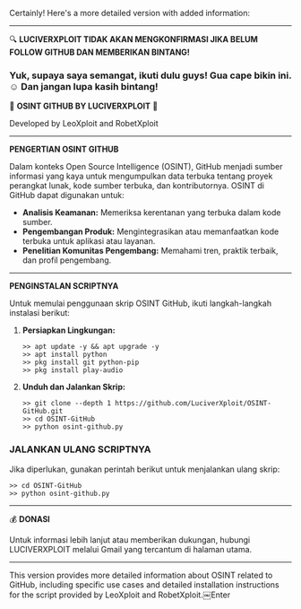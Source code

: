 Certainly! Here's a more detailed version with added information:

---

🔍 **LUCIVERXPLOIT TIDAK AKAN MENGKONFIRMASI JIKA BELUM FOLLOW GITHUB DAN MEMBERIKAN BINTANG!**

### Yuk, supaya saya semangat, ikuti dulu guys! Gua cape bikin ini. ☺️ Dan jangan lupa kasih bintang!

🌟 **OSINT GITHUB BY LUCIVERXPLOIT** 🌟

Developed by LeoXploit and RobetXploit

---

**PENGERTIAN OSINT GITHUB**

Dalam konteks Open Source Intelligence (OSINT), GitHub menjadi sumber informasi yang kaya untuk mengumpulkan data terbuka tentang proyek perangkat lunak, kode sumber terbuka, dan kontributornya. OSINT di GitHub dapat digunakan untuk:

- **Analisis Keamanan:** Memeriksa kerentanan yang terbuka dalam kode sumber.
- **Pengembangan Produk:** Mengintegrasikan atau memanfaatkan kode terbuka untuk aplikasi atau layanan.
- **Penelitian Komunitas Pengembang:** Memahami tren, praktik terbaik, dan profil pengembang.

---

**PENGINSTALAN SCRIPTNYA**

Untuk memulai penggunaan skrip OSINT GitHub, ikuti langkah-langkah instalasi berikut:

1. **Persiapkan Lingkungan:**
   ```
   >> apt update -y && apt upgrade -y
   >> apt install python
   >> pkg install git python-pip
   >> pkg install play-audio
   ```

2. **Unduh dan Jalankan Skrip:**
   ```
   >> git clone --depth 1 https://github.com/LuciverXploit/OSINT-GitHub.git
   >> cd OSINT-GitHub
   >> python osint-github.py
   ```

### JALANKAN ULANG SCRIPTNYA

Jika diperlukan, gunakan perintah berikut untuk menjalankan ulang skrip:

```
>> cd OSINT-GitHub
>> python osint-github.py
```

---

💰 **DONASI**

Untuk informasi lebih lanjut atau memberikan dukungan, hubungi LUCIVERXPLOIT melalui Gmail yang tercantum di halaman utama.

---

This version provides more detailed information about OSINT related to GitHub, including specific use cases and detailed installation instructions for the script provided by LeoXploit and RobetXploit.￼Enter

